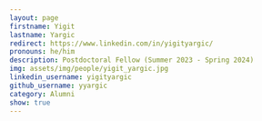 ```yaml
---
layout: page
firstname: Yigit
lastname: Yargic
redirect: https://www.linkedin.com/in/yigityargic/
pronouns: he/him
description: Postdoctoral Fellow (Summer 2023 - Spring 2024)
img: assets/img/people/yigit_yargic.jpg
linkedin_username: yigityargic
github_username: yyargic
category: Alumni
show: true
---
```

